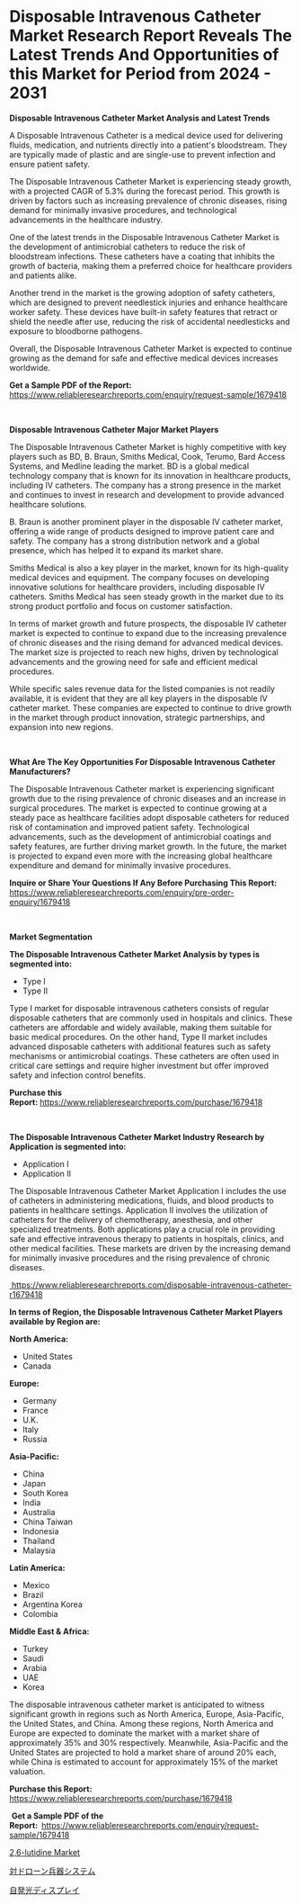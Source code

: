<p><h1>Disposable Intravenous Catheter Market Research Report Reveals The Latest Trends And Opportunities of this Market for Period from 2024 - 2031</h1></p><p><strong>Disposable Intravenous Catheter Market Analysis and Latest Trends</strong></p>
<p><p>A Disposable Intravenous Catheter is a medical device used for delivering fluids, medication, and nutrients directly into a patient's bloodstream. They are typically made of plastic and are single-use to prevent infection and ensure patient safety.</p><p>The Disposable Intravenous Catheter Market is experiencing steady growth, with a projected CAGR of 5.3% during the forecast period. This growth is driven by factors such as increasing prevalence of chronic diseases, rising demand for minimally invasive procedures, and technological advancements in the healthcare industry.</p><p>One of the latest trends in the Disposable Intravenous Catheter Market is the development of antimicrobial catheters to reduce the risk of bloodstream infections. These catheters have a coating that inhibits the growth of bacteria, making them a preferred choice for healthcare providers and patients alike.</p><p>Another trend in the market is the growing adoption of safety catheters, which are designed to prevent needlestick injuries and enhance healthcare worker safety. These devices have built-in safety features that retract or shield the needle after use, reducing the risk of accidental needlesticks and exposure to bloodborne pathogens.</p><p>Overall, the Disposable Intravenous Catheter Market is expected to continue growing as the demand for safe and effective medical devices increases worldwide.</p></p>
<p><strong>Get a Sample PDF of the Report:&nbsp;</strong> <a href="https://www.reliableresearchreports.com/enquiry/request-sample/1679418">https://www.reliableresearchreports.com/enquiry/request-sample/1679418</a></p>
<p>&nbsp;</p>
<p><strong>Disposable Intravenous Catheter Major Market Players</strong></p>
<p><p>The Disposable Intravenous Catheter Market is highly competitive with key players such as BD, B. Braun, Smiths Medical, Cook, Terumo, Bard Access Systems, and Medline leading the market. BD is a global medical technology company that is known for its innovation in healthcare products, including IV catheters. The company has a strong presence in the market and continues to invest in research and development to provide advanced healthcare solutions.</p><p>B. Braun is another prominent player in the disposable IV catheter market, offering a wide range of products designed to improve patient care and safety. The company has a strong distribution network and a global presence, which has helped it to expand its market share.</p><p>Smiths Medical is also a key player in the market, known for its high-quality medical devices and equipment. The company focuses on developing innovative solutions for healthcare providers, including disposable IV catheters. Smiths Medical has seen steady growth in the market due to its strong product portfolio and focus on customer satisfaction.</p><p>In terms of market growth and future prospects, the disposable IV catheter market is expected to continue to expand due to the increasing prevalence of chronic diseases and the rising demand for advanced medical devices. The market size is projected to reach new highs, driven by technological advancements and the growing need for safe and efficient medical procedures.</p><p>While specific sales revenue data for the listed companies is not readily available, it is evident that they are all key players in the disposable IV catheter market. These companies are expected to continue to drive growth in the market through product innovation, strategic partnerships, and expansion into new regions.</p></p>
<p>&nbsp;</p>
<p><strong>What Are The Key Opportunities For Disposable Intravenous Catheter Manufacturers?</strong></p>
<p><p>The Disposable Intravenous Catheter market is experiencing significant growth due to the rising prevalence of chronic diseases and an increase in surgical procedures. The market is expected to continue growing at a steady pace as healthcare facilities adopt disposable catheters for reduced risk of contamination and improved patient safety. Technological advancements, such as the development of antimicrobial coatings and safety features, are further driving market growth. In the future, the market is projected to expand even more with the increasing global healthcare expenditure and demand for minimally invasive procedures.</p></p>
<p><strong>Inquire or Share Your Questions If Any Before Purchasing This Report:</strong> <a href="https://www.reliableresearchreports.com/enquiry/pre-order-enquiry/1679418">https://www.reliableresearchreports.com/enquiry/pre-order-enquiry/1679418</a></p>
<p>&nbsp;</p>
<p><strong>Market Segmentation</strong></p>
<p><strong>The Disposable Intravenous Catheter Market Analysis by types is segmented into:</strong></p>
<p><ul><li>Type I</li><li>Type II</li></ul></p>
<p><p>Type I market for disposable intravenous catheters consists of regular disposable catheters that are commonly used in hospitals and clinics. These catheters are affordable and widely available, making them suitable for basic medical procedures. On the other hand, Type II market includes advanced disposable catheters with additional features such as safety mechanisms or antimicrobial coatings. These catheters are often used in critical care settings and require higher investment but offer improved safety and infection control benefits.</p></p>
<p><strong>Purchase this Report:&nbsp;</strong><a href="https://www.reliableresearchreports.com/purchase/1679418">https://www.reliableresearchreports.com/purchase/1679418</a></p>
<p>&nbsp;</p>
<p><strong>The Disposable Intravenous Catheter Market Industry Research by Application is segmented into:</strong></p>
<p><ul><li>Application I</li><li>Application II</li></ul></p>
<p><p>The Disposable Intravenous Catheter Market Application I includes the use of catheters in administering medications, fluids, and blood products to patients in healthcare settings. Application II involves the utilization of catheters for the delivery of chemotherapy, anesthesia, and other specialized treatments. Both applications play a crucial role in providing safe and effective intravenous therapy to patients in hospitals, clinics, and other medical facilities. These markets are driven by the increasing demand for minimally invasive procedures and the rising prevalence of chronic diseases.</p></p>
<p><a href="https://www.reliableresearchreports.com/disposable-intravenous-catheter-r1679418">&nbsp;https://www.reliableresearchreports.com/disposable-intravenous-catheter-r1679418</a></p>
<p><strong>In terms of Region, the Disposable Intravenous Catheter Market Players available by Region are:</strong></p>
<p>
    <p> <strong> North America: </strong>
        <ul>
            <li>United States</li>
            <li>Canada</li>
        </ul>
        </p> 
    <p> <strong> Europe: </strong>
        <ul>
            <li>Germany</li>
            <li>France</li>
            <li>U.K.</li>
            <li>Italy</li>
            <li>Russia</li>
        </ul>
        </p> 
    <p> <strong> Asia-Pacific: </strong>
        <ul>
            <li>China</li>
            <li>Japan</li>
            <li>South Korea</li>
            <li>India</li>
            <li>Australia</li>
            <li>China Taiwan</li>
            <li>Indonesia</li>
            <li>Thailand</li>
            <li>Malaysia</li>
        </ul>
        </p> 
    <p> <strong> Latin America: </strong>
        <ul>
            <li>Mexico</li>
            <li>Brazil</li>
            <li>Argentina Korea</li>
            <li>Colombia</li>
        </ul>
        </p> 
    <p> <strong> Middle East & Africa: </strong>
        <ul>
            <li>Turkey</li>
            <li>Saudi</li>
            <li>Arabia</li>
            <li>UAE</li>
            <li>Korea</li>
        </ul>
    </p>
    </p>
<p><p>The disposable intravenous catheter market is anticipated to witness significant growth in regions such as North America, Europe, Asia-Pacific, the United States, and China. Among these regions, North America and Europe are expected to dominate the market with a market share of approximately 35% and 30% respectively. Meanwhile, Asia-Pacific and the United States are projected to hold a market share of around 20% each, while China is estimated to account for approximately 15% of the market valuation.</p></p>
<p><strong>Purchase this Report: </strong><a href="https://www.reliableresearchreports.com/purchase/1679418">https://www.reliableresearchreports.com/purchase/1679418</a></p>
<p>&nbsp;<strong>Get a Sample PDF of the Report:&nbsp;&nbsp;</strong><a href="https://www.reliableresearchreports.com/enquiry/request-sample/1679418">https://www.reliableresearchreports.com/enquiry/request-sample/1679418</a></p>
<p><strong></strong></p>
<p><p><a href="https://view.publitas.com/reportprime-1/26-lutidine-market-emerging-trends-and-future-prospects-for-period-from-2024-to-2031/">2,6-lutidine Market</a></p><p><a href="https://github.com/TerrellConn/Market-Research-Report-List-1/blob/main/4740715108052.md">対ドローン兵器システム</a></p><p><a href="https://github.com/RandallRunte2023/Market-Research-Report-List-1/blob/main/1604968108053.md">自発光ディスプレイ</a></p></p>